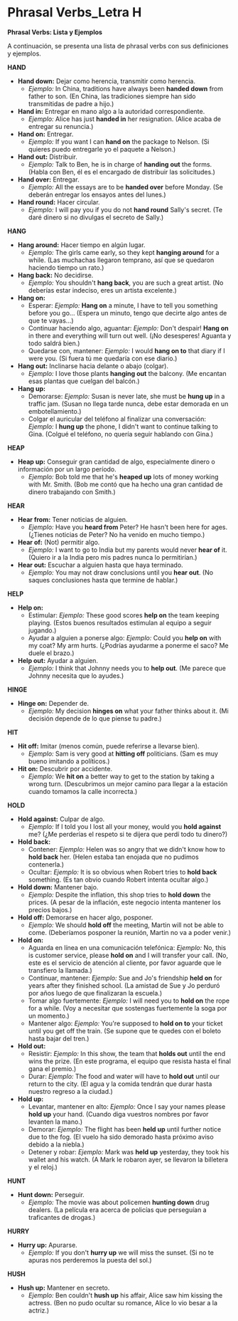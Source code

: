 # Phrasal Verbs_Letra H



**Phrasal Verbs: Lista y Ejemplos**

A continuación, se presenta una lista de phrasal verbs con sus definiciones y ejemplos.

**HAND**

*   **Hand down:** Dejar como herencia, transmitir como herencia.
    *   *Ejemplo:* In China, traditions have always been **handed down** from father to son. (En China, las tradiciones siempre han sido transmitidas de padre a hijo.)
*   **Hand in:** Entregar en mano algo a la autoridad correspondiente.
    *   *Ejemplo:* Alice has just **handed in** her resignation. (Alice acaba de entregar su renuncia.)
*   **Hand on:** Entregar.
    *   *Ejemplo:* If you want I can **hand on** the package to Nelson. (Si quieres puedo entregarle yo el paquete a Nelson.)
*   **Hand out:** Distribuir.
    *   *Ejemplo:* Talk to Ben, he is in charge of **handing out** the forms. (Habla con Ben, él es el encargado de distribuir las solicitudes.)
*   **Hand over:** Entregar.
    *   *Ejemplo:* All the essays are to be **handed over** before Monday. (Se deberán entregar los ensayos antes del lunes.)
*   **Hand round:** Hacer circular.
    *   *Ejemplo:* I will pay you if you do not **hand round** Sally's secret. (Te daré dinero si no divulgas el secreto de Sally.)

**HANG**

*   **Hang around:** Hacer tiempo en algún lugar.
    *   *Ejemplo:* The girls came early, so they kept **hanging around** for a while. (Las muchachas llegaron temprano, así que se quedaron haciendo tiempo un rato.)
*   **Hang back:** No decidirse.
    *   *Ejemplo:* You shouldn't **hang back**, you are such a great artist. (No deberías estar indeciso, eres un artista excelente.)
*   **Hang on:**
    *   Esperar: *Ejemplo:* **Hang on** a minute, I have to tell you something before you go... (Espera un minuto, tengo que decirte algo antes de que te vayas...)
    *   Continuar haciendo algo, aguantar: *Ejemplo:* Don't despair! **Hang on** in there and everything will turn out well. (¡No desesperes! Aguanta y todo saldrá bien.)
    *   Quedarse con, mantener: *Ejemplo:* I would **hang on to** that diary if I were you. (Si fuera tú me quedaría con ese diario.)
*   **Hang out:** Inclinarse hacia delante o abajo (colgar).
    *   *Ejemplo:* I love those plants **hanging out** the balcony. (Me encantan esas plantas que cuelgan del balcón.)
*   **Hang up:**
    *   Demorarse: *Ejemplo:* Susan is never late, she must be **hung up** in a traffic jam. (Susan no llega tarde nunca, debe estar demorada en un embotellamiento.)
    *   Colgar el auricular del teléfono al finalizar una conversación: *Ejemplo:* I **hung up** the phone, I didn't want to continue talking to Gina. (Colgué el teléfono, no quería seguir hablando con Gina.)

**HEAP**

*   **Heap up:** Conseguir gran cantidad de algo, especialmente dinero o información por un largo período.
    *   *Ejemplo:* Bob told me that he's **heaped up** lots of money working with Mr. Smith. (Bob me contó que ha hecho una gran cantidad de dinero trabajando con Smith.)

**HEAR**

*   **Hear from:** Tener noticias de alguien.
    *   *Ejemplo:* Have you **heard from** Peter? He hasn't been here for ages. (¿Tienes noticias de Peter? No ha venido en mucho tiempo.)
*   **Hear of:** (Not) permitir algo.
    *   *Ejemplo:* I want to go to India but my parents would never **hear of** it. (Quiero ir a la India pero mis padres nunca lo permitirían.)
*   **Hear out:** Escuchar a alguien hasta que haya terminado.
    *   *Ejemplo:* You may not draw conclusions until you **hear out**. (No saques conclusiones hasta que termine de hablar.)

**HELP**

*   **Help on:**
    *   Estimular: *Ejemplo:* These good scores **help on** the team keeping playing. (Estos buenos resultados estimulan al equipo a seguir jugando.)
    *   Ayudar a alguien a ponerse algo: *Ejemplo:* Could you **help on** with my coat? My arm hurts. (¿Podrías ayudarme a ponerme el saco? Me duele el brazo.)
*   **Help out:** Ayudar a alguien.
    *   *Ejemplo:* I think that Johnny needs you to **help out**. (Me parece que Johnny necesita que lo ayudes.)

**HINGE**

*   **Hinge on:** Depender de.
    *   *Ejemplo:* My decision **hinges on** what your father thinks about it. (Mi decisión depende de lo que piense tu padre.)

**HIT**

*   **Hit off:** Imitar (menos común, puede referirse a llevarse bien).
    *   *Ejemplo:* Sam is very good at **hitting off** politicians. (Sam es muy bueno imitando a políticos.)
*   **Hit on:** Descubrir por accidente.
    *   *Ejemplo:* We **hit on** a better way to get to the station by taking a wrong turn. (Descubrimos un mejor camino para llegar a la estación cuando tomamos la calle incorrecta.)

**HOLD**

*   **Hold against:** Culpar de algo.
    *   *Ejemplo:* If I told you I lost all your money, would you **hold against** me? (¿Me perderías el respeto si te dijera que perdí todo tu dinero?)
*   **Hold back:**
    *   Contener: *Ejemplo:* Helen was so angry that we didn't know how to **hold back** her. (Helen estaba tan enojada que no pudimos contenerla.)
    *   Ocultar: *Ejemplo:* It is so obvious when Robert tries to **hold back** something. (Es tan obvio cuando Robert intenta ocultar algo.)
*   **Hold down:** Mantener bajo.
    *   *Ejemplo:* Despite the inflation, this shop tries to **hold down** the prices. (A pesar de la inflación, este negocio intenta mantener los precios bajos.)
*   **Hold off:** Demorarse en hacer algo, posponer.
    *   *Ejemplo:* We should **hold off** the meeting, Martin will not be able to come. (Deberíamos posponer la reunión, Martin no va a poder venir.)
*   **Hold on:**
    *   Aguarda en línea en una comunicación telefónica: *Ejemplo:* No, this is customer service, please **hold on** and I will transfer your call. (No, este es el servicio de atención al cliente, por favor aguarde que le transfiero la llamada.)
    *   Continuar, mantener: *Ejemplo:* Sue and Jo's friendship **held on** for years after they finished school. (La amistad de Sue y Jo perduró por años luego de que finalizaran la escuela.)
    *   Tomar algo fuertemente: *Ejemplo:* I will need you to **hold on** the rope for a while. (Voy a necesitar que sostengas fuertemente la soga por un momento.)
    *   Mantener algo: *Ejemplo:* You're supposed to **hold on to** your ticket until you get off the train. (Se supone que te quedes con el boleto hasta bajar del tren.)
*   **Hold out:**
    *   Resistir: *Ejemplo:* In this show, the team that **holds out** until the end wins the prize. (En este programa, el equipo que resista hasta el final gana el premio.)
    *   Durar: *Ejemplo:* The food and water will have to **hold out** until our return to the city. (El agua y la comida tendrán que durar hasta nuestro regreso a la ciudad.)
*   **Hold up:**
    *   Levantar, mantener en alto: *Ejemplo:* Once I say your names please **hold up** your hand. (Cuando diga vuestros nombres por favor levanten la mano.)
    *   Demorar: *Ejemplo:* The flight has been **held up** until further notice due to the fog. (El vuelo ha sido demorado hasta próximo aviso debido a la niebla.)
    *   Detener y robar: *Ejemplo:* Mark was **held up** yesterday, they took his wallet and his watch. (A Mark le robaron ayer, se llevaron la billetera y el reloj.)

**HUNT**

*   **Hunt down:** Perseguir.
    *   *Ejemplo:* The movie was about policemen **hunting down** drug dealers. (La película era acerca de policías que perseguían a traficantes de drogas.)

**HURRY**

*   **Hurry up:** Apurarse.
    *   *Ejemplo:* If you don't **hurry up** we will miss the sunset. (Si no te apuras nos perderemos la puesta del sol.)

**HUSH**

*   **Hush up:** Mantener en secreto.
    *   *Ejemplo:* Ben couldn't **hush up** his affair, Alice saw him kissing the actress. (Ben no pudo ocultar su romance, Alice lo vio besar a la actriz.)


